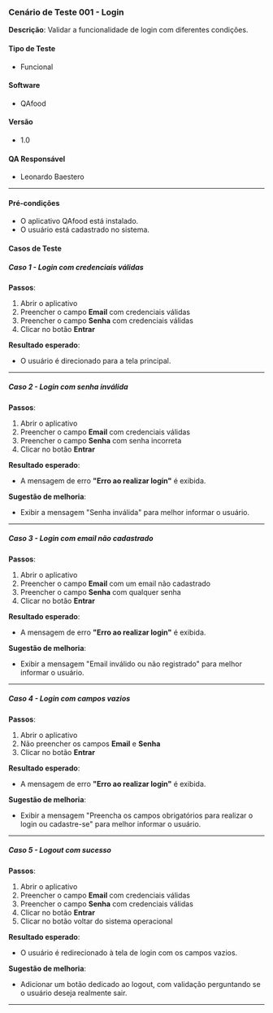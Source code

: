 ### Cenário de Teste 001 - Login

**Descrição**: Validar a funcionalidade de login com diferentes condições.

#### Tipo de Teste

- Funcional

#### Software

- QAfood

#### Versão

- 1.0

#### QA Responsável

- Leonardo Baestero

---

#### Pré-condições

- O aplicativo QAfood está instalado.
- O usuário está cadastrado no sistema.

#### Casos de Teste

##### Caso 1 - Login com credenciais válidas

**Passos**:

1. Abrir o aplicativo
2. Preencher o campo **Email** com credenciais válidas
3. Preencher o campo **Senha** com credenciais válidas
4. Clicar no botão **Entrar**

**Resultado esperado**:

- O usuário é direcionado para a tela principal.

---

##### Caso 2 - Login com senha inválida

**Passos**:

1. Abrir o aplicativo
2. Preencher o campo **Email** com credenciais válidas
3. Preencher o campo **Senha** com senha incorreta
4. Clicar no botão **Entrar**

**Resultado esperado**:

- A mensagem de erro **"Erro ao realizar login"** é exibida.

**Sugestão de melhoria**:

- Exibir a mensagem "Senha inválida" para melhor informar o usuário.

---

##### Caso 3 - Login com email não cadastrado

**Passos**:

1. Abrir o aplicativo
2. Preencher o campo **Email** com um email não cadastrado
3. Preencher o campo **Senha** com qualquer senha
4. Clicar no botão **Entrar**

**Resultado esperado**:

- A mensagem de erro **"Erro ao realizar login"** é exibida.

**Sugestão de melhoria**:

- Exibir a mensagem "Email inválido ou não registrado" para melhor informar o usuário.

---

##### Caso 4 - Login com campos vazios

**Passos**:

1. Abrir o aplicativo
2. Não preencher os campos **Email** e **Senha**
3. Clicar no botão **Entrar**

**Resultado esperado**:

- A mensagem de erro **"Erro ao realizar login"** é exibida.

**Sugestão de melhoria**:

- Exibir a mensagem "Preencha os campos obrigatórios para realizar o login ou cadastre-se" para melhor informar o usuário.

---

##### Caso 5 - Logout com sucesso

**Passos**:

1. Abrir o aplicativo
2. Preencher o campo **Email** com credenciais válidas
3. Preencher o campo **Senha** com credenciais válidas
4. Clicar no botão **Entrar**
5. Clicar no botão voltar do sistema operacional

**Resultado esperado**:

- O usuário é redirecionado à tela de login com os campos vazios.

**Sugestão de melhoria**:

- Adicionar um botão dedicado ao logout, com validação perguntando se o usuário deseja realmente sair.

---

